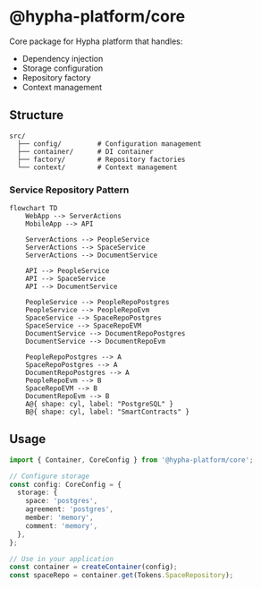 # @hypha-platform/core

Core package for Hypha platform that handles:

- Dependency injection
- Storage configuration
- Repository factory
- Context management

## Structure

```
src/
  ├── config/         # Configuration management
  ├── container/      # DI container
  ├── factory/        # Repository factories
  └── context/        # Context management
```

### Service Repository Pattern

```mermaid
flowchart TD
    WebApp --> ServerActions
    MobileApp --> API

    ServerActions --> PeopleService
    ServerActions --> SpaceService
    ServerActions --> DocumentService

    API --> PeopleService
    API --> SpaceService
    API --> DocumentService

    PeopleService --> PeopleRepoPostgres
    PeopleService --> PeopleRepoEvm
    SpaceService --> SpaceRepoPostgres
    SpaceService --> SpaceRepoEVM
    DocumentService --> DocumentRepoPostgres
    DocumentService --> DocumentRepoEvm

    PeopleRepoPostgres --> A
    SpaceRepoPostgres --> A
    DocumentRepoPostgres --> A
    PeopleRepoEvm --> B
    SpaceRepoEVM --> B
    DocumentRepoEvm --> B
    A@{ shape: cyl, label: "PostgreSQL" }
    B@{ shape: cyl, label: "SmartContracts" }
```

## Usage

```typescript
import { Container, CoreConfig } from '@hypha-platform/core';

// Configure storage
const config: CoreConfig = {
  storage: {
    space: 'postgres',
    agreement: 'postgres',
    member: 'memory',
    comment: 'memory',
  },
};

// Use in your application
const container = createContainer(config);
const spaceRepo = container.get(Tokens.SpaceRepository);
```
